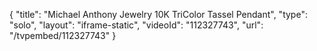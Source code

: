 {
    "title": "Michael Anthony Jewelry 10K TriColor Tassel Pendant",
    "type": "solo",
    "layout": "iframe-static",
    "videoId": "112327743",
    "url": "\/tvpembed\/112327743"
}